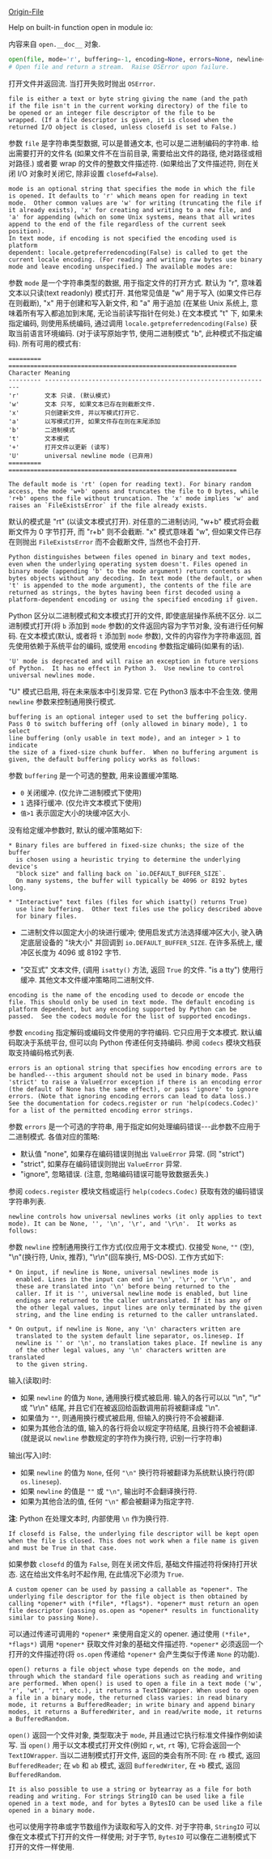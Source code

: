 [Origin-File](/assert/repos/python/buildin.open.__doc__)

Help on built-in function open in module io:

内容来自 `open.__doc__` 对象.

```py
open(file, mode='r', buffering=-1, encoding=None, errors=None, newline=None, closefd=True, opener=None)
# Open file and return a stream.  Raise OSError upon failure.
```

打开文件并返回流. 当打开失败时抛出 `OSError`.

```
file is either a text or byte string giving the name (and the path
if the file isn't in the current working directory) of the file to
be opened or an integer file descriptor of the file to be
wrapped. (If a file descriptor is given, it is closed when the
returned I/O object is closed, unless closefd is set to False.)
```

参数 `file` 是字符串类型数据, 可以是普通文本, 也可以是二进制编码的字符串. 给出需要打开的文件名 (如果文件不在当前目录, 需要给出文件的路径, 绝对路径或相对路径.) 或者要 wrap 的文件的整数文件描述符. (如果给出了文件描述符, 则在关闭 I/O 对象时关闭它, 除非设置 `closefd=False`).

```
mode is an optional string that specifies the mode in which the file
is opened. It defaults to 'r' which means open for reading in text
mode.  Other common values are 'w' for writing (truncating the file if
it already exists), 'x' for creating and writing to a new file, and
'a' for appending (which on some Unix systems, means that all writes
append to the end of the file regardless of the current seek position).
In text mode, if encoding is not specified the encoding used is platform
dependent: locale.getpreferredencoding(False) is called to get the
current locale encoding. (For reading and writing raw bytes use binary
mode and leave encoding unspecified.) The available modes are:
```

参数 `mode` 是一个字符串类型的数据, 用于指定文件的打开方式. 默认为 "r", 意味着文本以只读(text readonly) 模式打开. 其他常见值是 "w" 用于写入 (如果文件已存在则截断), "x" 用于创建和写入新文件, 和 "a" 用于追加 (在某些 Unix 系统上, 意味着所有写入都追加到末尾, 无论当前读写指针在何处.) 在文本模式 "t" 下, 如果未指定编码, 则使用系统编码, 通过调用 `locale.getpreferredencoding(False)` 获取当前语言环境编码. (对于读写原始字节, 使用二进制模式 "b", 此种模式不指定编码). 所有可用的模式有:

```
========= ===============================================================
Character Meaning
--------- ---------------------------------------------------------------
'r'       文本 只读. (默认模式)
'w'       文本 只写, 如果文本已存在则截断文件.
'x'       只创建新文件, 并以写模式打开它.
'a'       以写模式打开, 如果文件存在则在末尾添加
'b'       二进制模式
't'       文本模式
'+'       打开文件以更新 (读写)
'U'       universal newline mode (已弃用)
========= ===============================================================
```

```
The default mode is 'rt' (open for reading text). For binary random
access, the mode 'w+b' opens and truncates the file to 0 bytes, while
'r+b' opens the file without truncation. The 'x' mode implies 'w' and
raises an `FileExistsError` if the file already exists.
```

默认的模式是 "rt" (以读文本模式打开). 对任意的二进制访问, "w+b" 模式将会截断文件为 0 字节打开, 而 "r+b" 则不会截断. "x" 模式意味着 "w", 但如果文件已存在则抛出 `FileExistsError` 而不会截断文件, 当然也不会打开.

```
Python distinguishes between files opened in binary and text modes,
even when the underlying operating system doesn't. Files opened in
binary mode (appending 'b' to the mode argument) return contents as
bytes objects without any decoding. In text mode (the default, or when
't' is appended to the mode argument), the contents of the file are
returned as strings, the bytes having been first decoded using a
platform-dependent encoding or using the specified encoding if given.
```

Python 区分以二进制模式和文本模式打开的文件, 即使底层操作系统不区分. 以二进制模式打开(将 `b` 添加到 `mode` 参数)的文件返回内容为字节对象, 没有进行任何解码. 在文本模式(默认, 或者将 `t` 添加到 `mode` 参数), 文件的内容作为字符串返回, 首先使用依赖于系统平台的编码, 或使用 `encoding` 参数指定编码(如果有的话).

```
'U' mode is deprecated and will raise an exception in future versions
of Python.  It has no effect in Python 3.  Use newline to control
universal newlines mode.
```

"U" 模式已启用, 将在未来版本中引发异常. 它在 Python3 版本中不会生效. 使用 `newline` 参数来控制通用换行模式.

```
buffering is an optional integer used to set the buffering policy.
Pass 0 to switch buffering off (only allowed in binary mode), 1 to select
line buffering (only usable in text mode), and an integer > 1 to indicate
the size of a fixed-size chunk buffer.  When no buffering argument is
given, the default buffering policy works as follows:
```

参数 `buffering` 是一个可选的整数, 用来设置缓冲策略. 

- `0` 关闭缓冲. (仅允许二进制模式下使用)
- `1` 选择行缓冲. (仅允许文本模式下使用)
- `值>1` 表示固定大小的块缓冲区大小.

没有给定缓冲参数时, 默认的缓冲策略如下:

```
* Binary files are buffered in fixed-size chunks; the size of the buffer
  is chosen using a heuristic trying to determine the underlying device's
  "block size" and falling back on `io.DEFAULT_BUFFER_SIZE`.
  On many systems, the buffer will typically be 4096 or 8192 bytes long.

* "Interactive" text files (files for which isatty() returns True)
  use line buffering.  Other text files use the policy described above
  for binary files.
```

- 二进制文件以固定大小的块进行缓冲; 使用启发式方法选择缓冲区大小, 驶入确定底层设备的 "块大小" 并回调到 `io.DEFAULT_BUFFER_SIZE`. 在许多系统上, 缓冲区长度为 4096 或 8192 字节.

- "交互式" 文本文件, (调用 `isatty()` 方法, 返回 `True` 的文件. "is a tty") 使用行缓冲. 其他文本文件缓冲策略同二进制文件.


```
encoding is the name of the encoding used to decode or encode the
file. This should only be used in text mode. The default encoding is
platform dependent, but any encoding supported by Python can be
passed.  See the codecs module for the list of supported encodings.
```

参数 `encoding` 指定解码或编码文件使用的字符编码. 它只应用于文本模式. 默认编码取决于系统平台, 但可以向 Python 传递任何支持编码. 参阅 `codecs` 模块文档获取支持编码格式列表.

```
errors is an optional string that specifies how encoding errors are to
be handled---this argument should not be used in binary mode. Pass
'strict' to raise a ValueError exception if there is an encoding error
(the default of None has the same effect), or pass 'ignore' to ignore
errors. (Note that ignoring encoding errors can lead to data loss.)
See the documentation for codecs.register or run 'help(codecs.Codec)'
for a list of the permitted encoding error strings.
```

参数 `errors` 是一个可选的字符串, 用于指定如何处理编码错误---此参数不应用于二进制模式. 各值对应的策略:

- 默认值 "none", 如果存在编码错误则抛出 `ValueError` 异常. (同 "strict")
- "strict", 如果存在编码错误则抛出 `ValueError` 异常.
- "ignore", 忽略错误. (注意, 忽略编码错误可能导致数据丢失.)

参阅 `codecs.register` 模块文档或运行 `help(codecs.Codec)` 获取有效的编码错误字符串列表.

```
newline controls how universal newlines works (it only applies to text
mode). It can be None, '', '\n', '\r', and '\r\n'.  It works as
follows:
```

参数 `newline` 控制通用换行工作方式(仅应用于文本模式). 仅接受 `None`, `""` (空), "\n"(换行符, Unix, 推荐), "\r\n"(回车换行, MS-DOS). 工作方式如下:

```
* On input, if newline is None, universal newlines mode is
  enabled. Lines in the input can end in '\n', '\r', or '\r\n', and
  these are translated into '\n' before being returned to the
  caller. If it is '', universal newline mode is enabled, but line
  endings are returned to the caller untranslated. If it has any of
  the other legal values, input lines are only terminated by the given
  string, and the line ending is returned to the caller untranslated.

* On output, if newline is None, any '\n' characters written are
  translated to the system default line separator, os.linesep. If
  newline is '' or '\n', no translation takes place. If newline is any
  of the other legal values, any '\n' characters written are translated
  to the given string.
```

输入(读取)时:

- 如果 `newline` 的值为 `None`, 通用换行模式被启用. 输入的各行可以以 "\n", "\r" 或 "\r\n" 结尾, 并且它们在被返回给函数调用前将被翻译成 "\n".
- 如果值为 `""`, 则通用换行模式被启用, 但输入的换行符不会被翻译. 
- 如果为其他合法的值, 输入的各行将会以规定字符结尾, 且换行符不会被翻译. (就是说以 `newline` 参数规定的字符作为换行符, 识别一行字符串)

输出(写入)时:

- 如果 `newline` 的值为 `None`, 任何 `"\n"` 换行符将被翻译为系统默认换行符(即 `os.linesep`).
- 如果 `newline` 的值是 `""` 或 `"\n"`, 输出时不会翻译换行符.
- 如果为其他合法的值, 任何 `"\n"` 都会被翻译为指定字符.

**注**: Python 在处理文本时, 内部使用 `\n` 作为换行符.

```
If closefd is False, the underlying file descriptor will be kept open
when the file is closed. This does not work when a file name is given
and must be True in that case.
```

如果参数 `closefd` 的值为 `False`, 则在关闭文件后, 基础文件描述符将保持打开状态. 这在给出文件名时不起作用, 在此情况下必须为 `True`.

```
A custom opener can be used by passing a callable as *opener*. The
underlying file descriptor for the file object is then obtained by
calling *opener* with (*file*, *flags*). *opener* must return an open
file descriptor (passing os.open as *opener* results in functionality
similar to passing None).
```

可以通过传递可调用的 `*opener*` 来使用自定义的 opener. 通过使用 `(*file*, *flags*)` 调用 `*opener*` 获取文件对象的基础文件描述符. `*opener*` 必须返回一个打开的文件描述符(将 `os.open` 传递给 `*opener*` 会产生类似于传递 `None` 的功能).

```
open() returns a file object whose type depends on the mode, and
through which the standard file operations such as reading and writing
are performed. When open() is used to open a file in a text mode ('w',
'r', 'wt', 'rt', etc.), it returns a TextIOWrapper. When used to open
a file in a binary mode, the returned class varies: in read binary
mode, it returns a BufferedReader; in write binary and append binary
modes, it returns a BufferedWriter, and in read/write mode, it returns
a BufferedRandom.
```

`open()` 返回一个文件对象, 类型取决于 `mode`, 并且通过它执行标准文件操作例如读写. 当 `open()` 用于以文本模式打开文件(例如 `r`, `wt`, `rt` 等), 它将会返回一个 `TextIOWrapper`. 当以二进制模式打开文件, 返回的类会有所不同: 在 `rb` 模式, 返回 `BufferedReader`; 在 `wb` 和 `ab` 模式, 返回 `BufferedWriter`, 在 `+b` 模式, 返回 `BufferedRandom`.

```
It is also possible to use a string or bytearray as a file for both
reading and writing. For strings StringIO can be used like a file
opened in a text mode, and for bytes a BytesIO can be used like a file
opened in a binary mode.
```

也可以使用字符串或字节数组作为读取和写入的文件. 对于字符串, `StringIO` 可以像在文本模式下打开的文件一样使用; 对于字节, `BytesIO` 可以像在二进制模式下打开的文件一样使用.
